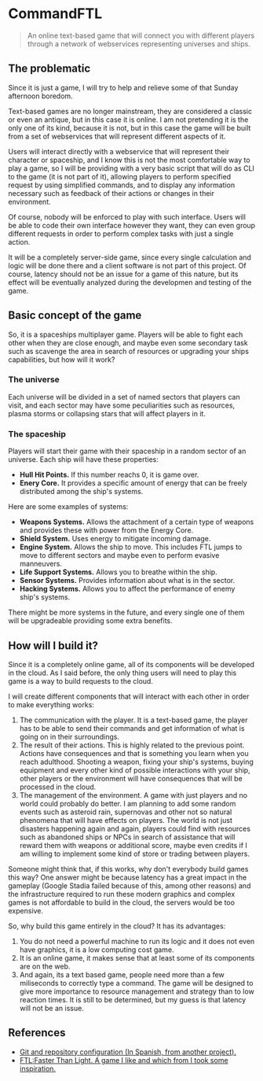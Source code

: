 # CommandFTL

> An online text-based game that will connect you with different players through a network of webservices representing universes and ships.

## The problematic

Since it is just a game, I will try to help and relieve some of that Sunday afternoon boredom.

Text-based games are no longer mainstream, they are considered a classic or even an antique, but in this case it is online.
I am not pretending it is the only one of its kind, because it is not, but in this case the game will be built from a set of webservices that will represent different aspects of it.

Users will interact directly with a webservice that will represent their character or spaceship, and I know this is not the most comfortable way to play a game, so I will be providing with a very basic script that will do as CLI to the game (it is not part of it), allowing players to perform specified request by using simplified commands, and to display any information necessary such as feedback of their actions or changes in their environment.

Of course, nobody will be enforced to play with such interface. Users will be able to code their own interface however they want, they can even group different requests in order to perform complex tasks with just a single action.

It will be a completely server-side game, since every single calculation and logic will be done there and a client software is not part of this project. Of course, latency should not be an issue for a game of this nature, but its effect will be eventually analyzed during the developmen and testing of the game.

## Basic concept of the game

So, it is a spaceships multiplayer game. Players will be able to fight each other when they are close enough, and maybe even some secondary task such as scavenge the area in search of resources or upgrading your ships capabilities, but how will it work?

### The universe

Each universe will be divided in a set of named sectors that players can visit, and each sector may have some peculiarities such as resources, plasma storms or collapsing stars that will affect players in it.

### The spaceship

Players will start their game with their spaceship in a random sector of an universe. Each ship will have these properties:

- **Hull Hit Points.** If this number reachs 0, it is game over.
- **Enery Core.** It provides a specific amount of energy that can be freely distributed among the ship's systems.

Here are some examples of systems:

- **Weapons Systems.** Allows the attachment of a certain type of weapons and provides these with power from the Energy Core.
- **Shield System.** Uses energy to mitigate incoming damage.
- **Engine System.** Allows the ship to move. This includes FTL jumps to move to different sectors and maybe even to perform evasive manneuvers.
- **Life Support Systems.** Allows you to breathe within the ship.
- **Sensor Systems.** Provides information about what is in the sector.
- **Hacking Systems.** Allows you to affect the performance of enemy ship's systems.

There might be more systems in the future, and every single one of them will be upgradeable providing some extra benefits.

## How will I build it?

Since it is a completely online game, all of its components will be developed in the cloud. As I said before, the only thing users will need to play this game is a way to build requests to the cloud.

I will create different components that will interact with each other in order to make everything works:

1.  The communication with the player. It is a text-based game, the player has to be able to send their commands and get information of what is going on in their surroundings.
1.  The result of their actions. This is highly related to the previous point. Actions have consequences and that is something you learn when you reach adulthood. Shooting a weapon, fixing your ship's systems, buying equipment and every other kind of possible interactions with your ship, other players or the environment will have consequences that will be processed in the cloud.
1.  The management of the environment. A game with just players and no world could probably do better. I am planning to add some random events such as asteroid rain, supernovas and other not so natural phenomena that will have effects on players.
    The world is not just disasters happening again and again, players could find with resources such as abandoned ships or NPCs in search of assistance that will reward them with weapons or additional score, maybe even credits if I am willing to implement some kind of store or trading between players.

Someone might think that, if this works, why don't everybody build games this way? One answer might be because latency has a great impact in the gameplay (Google Stadia failed because of this, among other reasons) and the infrastructure required to run these modern graphics and complex games is not affordable to build in the cloud, the servers would be too expensive.

So, why build this game entirely in the cloud? It has its advantages:

1. You do not need a powerful machine to run its logic and it does not even have graphics, it is a low computing cost game.
1. It is an online game, it makes sense that at least some of its components are on the web.
1. And again, its a text based game, people need more than a few miliseconds to correctly type a command. The game will be designed to give more importance to resource management and strategy than to low reaction times. It is still to be determined, but my guess is that latency will not be an issue.

## References

- [Git and repository configuration (In Spanish, from another project).](https://github.com/Anglepi/Aura/blob/main/docs/configuracion_git.md)
- [FTL:Faster Than Light. A game I like and which from I took some inspiration.](https://subsetgames.com/ftl.html)
